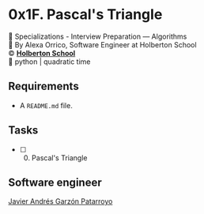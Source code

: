 # 0x1F. Pascal's Triangle
:open_file_folder: Specializations - Interview Preparation ― Algorithms  
:bust_in_silhouette: By Alexa Orrico, Software Engineer at Holberton School  
:copyright: **[Holberton School](https://www.holbertonschool.com/)**  
:bookmark: python | quadratic time

## Requirements
* A ```README.md``` file.

## Tasks
* [ ] 0. Pascal's Triangle

## Software engineer
[Javier Andrés Garzón Patarroyo](https://www.javierandresgp.com)
